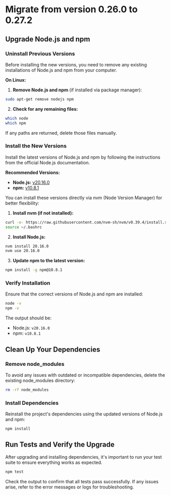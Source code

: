 # Migrate from version 0.26.0 to 0.27.2

## Upgrade Node.js and npm

### Uninstall Previous Versions

Before installing the new versions, you need to remove any existing installations of Node.js and npm from your computer.

__On Linux:__

1. __Remove Node.js and npm__ (if installed via package manager):

```bash
sudo apt-get remove nodejs npm
```

2. __Check for any remaining files:__

```bash
which node
which npm
```

If any paths are returned, delete those files manually.

### Install the New Versions

Install the latest versions of Node.js and npm by following the instructions from the official Node.js documentation.

__Recommended Versions:__

* __Node.js:__ [v20.16.0](https://nodejs.org/en/blog/release/v20.16.0)
* __npm:__ [v10.8.1](https://www.npmjs.com/package/npm/v/10.8.1)

You can install these versions directly via nvm (Node Version Manager) for better flexibility:

1. __Install nvm (if not installed):__

```bash
curl -o- https://raw.githubusercontent.com/nvm-sh/nvm/v0.39.4/install.sh | bash
source ~/.bashrc
```

2. __Install Node.js:__

```bash
nvm install 20.16.0
nvm use 20.16.0
```

3. __Update npm to the latest version:__

```bash
npm install -g npm@10.8.1
```

### Verify Installation

Ensure that the correct versions of Node.js and npm are installed:

```bash
node -v
npm -v
```

The output should be:

* Node.js: `v20.16.0`
* npm: `v10.8.1`

## Clean Up Your Dependencies
   
### Remove node_modules
   
To avoid any issues with outdated or incompatible dependencies, delete the existing node_modules directory:

```bash
rm -rf node_modules
```

### Install Dependencies

Reinstall the project's dependencies using the updated versions of Node.js and npm:

```bash
npm install
```

## Run Tests and Verify the Upgrade

After upgrading and installing dependencies, it's important to run your test suite to ensure everything works as expected.

```bash
npm test
```

Check the output to confirm that all tests pass successfully. If any issues arise, refer to the error messages or logs for troubleshooting.
